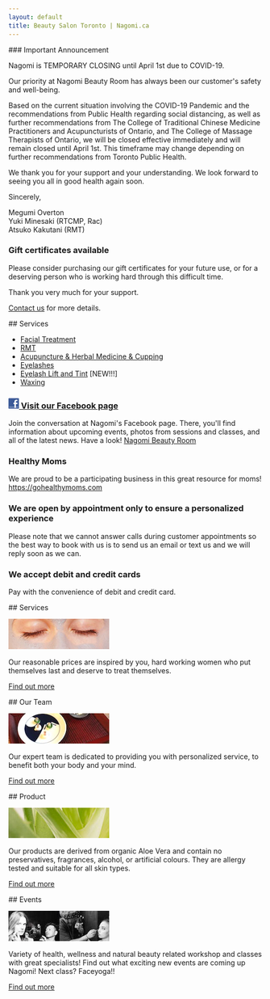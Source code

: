 ```yaml
---
layout: default
title: Beauty Salon Toronto | Nagomi.ca
---
```


<div class="half">
### Important Announcement

Nagomi is TEMPORARY CLOSING until April 1st due to COVID-19.

Our priority at Nagomi Beauty Room has always been our customer's safety and well-being. 

Based on the current situation involving the COVID-19 Pandemic and the recommendations from Public Health regarding social distancing, as well as further recommendations from The College of Traditional Chinese Medicine Practitioners and Acupuncturists of Ontario, and The College of Massage Therapists of Ontario, we will be closed effective immediately and will remain closed until April 1st. This timeframe may change depending on further recommendations from Toronto Public Health. 

We thank you for your support and your understanding. We look forward to seeing you all in good health again soon. 

Sincerely, 

Megumi Overton<br/>
Yuki Minesaki (RTCMP, Rac)<br/>
Atsuko Kakutani (RMT)

### Gift certificates available

Please consider purchasing our gift certificates for your future use, or for a deserving person who is working hard through this difficult time. 

Thank you very much for your support.

[Contact us](mailto:info@nagomi.ca) for more details.

</div>


<div class="half">
## Services

* [Facial Treatment](services#facial)
* [RMT](services#rmt)
* [Acupuncture & Herbal Medicine & Cupping](services#acupuncture--herbal-medicine)
* [Eyelashes](services#eyelashes)
* [Eyelash Lift and Tint](services#eyelash-lift-and-tint) [NEW!!!]
* [Waxing](services#waxing)

### [![Facebook](assets/facebook.jpg) Visit our Facebook page](http://www.facebook.com/nagomibeautyroom)

Join the conversation at Nagomi's Facebook page. There, you'll find information about upcoming events, photos from sessions and classes, and all of the latest news. Have a look! [Nagomi Beauty Room](http://www.facebook.com/nagomibeautyroom)

### Healthy Moms

We are proud to be a participating business in this great resource for moms! <https://gohealthymoms.com>

### We are open by appointment only to ensure a personalized experience

Please note that we cannot answer calls during customer appointments so the best way to book with us is to send us an email or text us and we will reply soon as we can.

### We accept debit and credit cards

Pay with the convenience of debit and credit card.

</div>


<div class="clear"></div>


<div class="quarter">
## Services

![Toronto beauty salon](photos/services.jpg)

Our reasonable prices are inspired by you, hard working women who put themselves last and deserve to treat themselves.

[Find out more](services)
</div>

<div class="quarter">
## Our Team

![Toronto beauty salon](photos/event5-small.jpg)

Our expert team is dedicated to providing you with personalized service, to benefit both your body and your mind.

[Find out more](team)
</div>

<div class="quarter">
## Product

![Toronto beauty salon](photos/whatweuse.jpg)

Our products are derived from organic Aloe Vera and contain no preservatives, fragrances, alcohol, or artificial colours. They are allergy tested and suitable for all skin types.

[Find out more](what-we-use)
</div>

<div class="quarter">
## Events

![Toronto beauty salon](photos/makeup1.jpg)

Variety of health, wellness and natural beauty related workshop and classes with great specialists! Find out what exciting new events are coming up Nagomi! Next class? Faceyoga!!

[Find out more](events)
</div>
